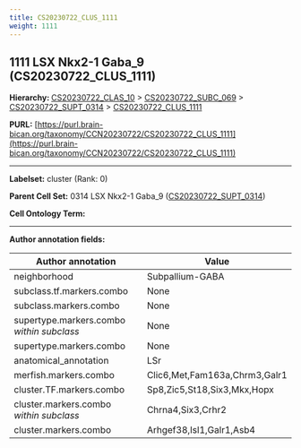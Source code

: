 ```yaml
---
title: CS20230722_CLUS_1111
weight: 1111
---
```

## 1111 LSX Nkx2-1 Gaba_9 (CS20230722_CLUS_1111)
<b>Hierarchy: </b>
[CS20230722_CLAS_10](../CS20230722_CLAS_10) >
[CS20230722_SUBC_069](../CS20230722_SUBC_069) >
[CS20230722_SUPT_0314](../CS20230722_SUPT_0314) >
[CS20230722_CLUS_1111](../CS20230722_CLUS_1111)

**PURL:** [https://purl.brain-bican.org/taxonomy/CCN20230722/CS20230722_CLUS_1111](https://purl.brain-bican.org/taxonomy/CCN20230722/CS20230722_CLUS_1111)

---


**Labelset:** cluster (Rank: 0)

**Parent Cell Set:** 0314 LSX Nkx2-1 Gaba_9 ([CS20230722_SUPT_0314](../CS20230722_SUPT_0314))



**Cell Ontology Term:** 

[MARKER GENES.]: #


---

[TRANSFERRED ANNOTATIONS.]: #


[AUTHOR ANNOTATION FIELDS.]: #


**Author annotation fields:**

| Author annotation | Value |
|-------------------|-------|
|neighborhood|Subpallium-GABA|
|subclass.tf.markers.combo|None|
|subclass.markers.combo|None|
|supertype.markers.combo _within subclass_|None|
|supertype.markers.combo|None|
|anatomical_annotation|LSr|
|merfish.markers.combo|Clic6,Met,Fam163a,Chrm3,Galr1|
|cluster.TF.markers.combo|Sp8,Zic5,St18,Six3,Mkx,Hopx|
|cluster.markers.combo _within subclass_|Chrna4,Six3,Crhr2|
|cluster.markers.combo|Arhgef38,Isl1,Galr1,Asb4|
